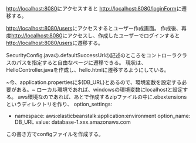 [http://localhost:8080](http://localhost:8080)にアクセスすると
[http://localhost:8080/loginForm](http://localhost:8080/loginForm)に遷移する。


[http://localhost:8080/users](http://localhost:8080/users)にアクセスするとユーザー作成画面。
作成後、再度[http://localhost:8080](http://localhost:8080)にアクセスし、作成したユーザーでログインすると[http://localhost:8080/users](http://localhost:8080/users)に遷移する。

SecurityConfig.javaの.defaultSuccessUrlの記述のところをコントローラクラスのパスを指定すると自由なページに遷移できる。
現状は、HelloController.javaを作成し、hello.htmlに遷移するようにしている。

~今、application.propertiesに${DB_URL}とあるので、環境変数を設定する必要がある。~
ローカル環境であれば、windowsの環境変数にlocalhostと設定する。
aws環境なのであれば、あとで作成するzipファイルの中に.ebextensionsというディレクトリを作り、
option_settings:
  - namespace: aws:elasticbeanstalk:application:environment
    option_name: DB_URL
    value: database-1.xxx.amazonaws.com

この書き方でconfigファイルを作成する。
